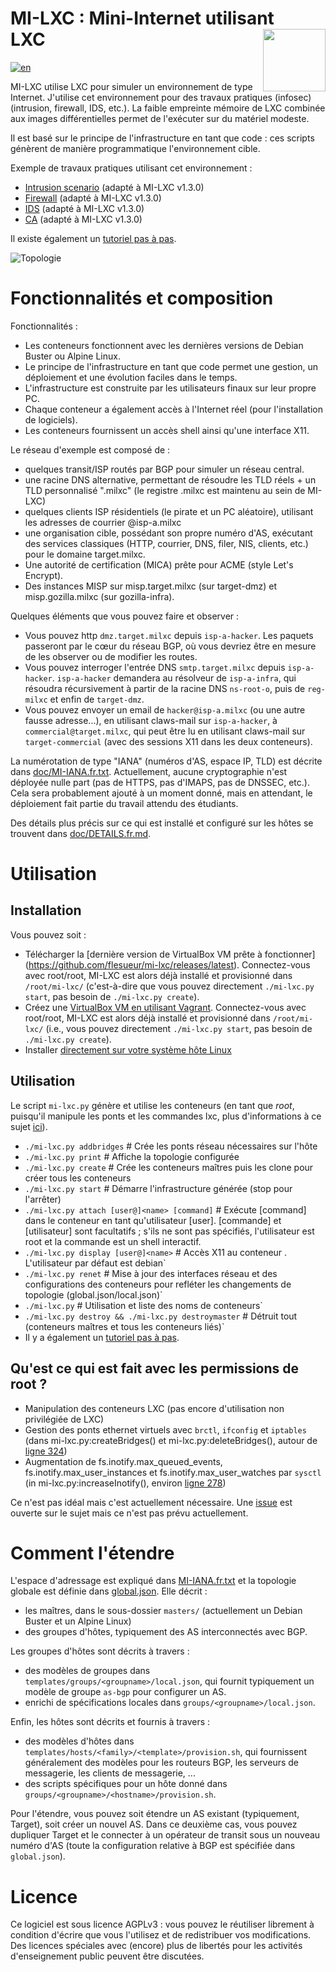 # MI-LXC : Mini-Internet utilisant LXC&nbsp;&nbsp;&nbsp;&nbsp;&nbsp;&nbsp;&nbsp;&nbsp;&nbsp;&nbsp;&nbsp;&nbsp; <img src="https://github.com/flesueur/mi-lxc/blob/master/doc/logo.png" width="100" style="float: right;">

[![en](https://img.shields.io/badge/lang-en-informational)](https://github.com/flesueur/mi-lxc#readme)

MI-LXC utilise LXC pour simuler un environnement de type Internet. J'utilise cet environnement pour des travaux pratiques (infosec) (intrusion, firewall, IDS, etc.). La faible empreinte mémoire de LXC combinée aux images différentielles permet de l'exécuter sur du matériel modeste.

Il est basé sur le principe de l'infrastructure en tant que code : ces scripts génèrent de manière programmatique l'environnement cible.

Exemple de travaux pratiques utilisant cet environnement :

* [Intrusion scenario](https://github.com/flesueur/srs/blob/master/tp1-intrusion.md) (adapté à MI-LXC v1.3.0)
* [Firewall](https://github.com/flesueur/srs/blob/master/tp2-firewall.md) (adapté à MI-LXC v1.3.0)
* [IDS](https://github.com/flesueur/srs/blob/master/tp3-ids.md) (adapté à MI-LXC v1.3.0)
* [CA](https://github.com/flesueur/csc/blob/master/tp1-https.md) (adapté à MI-LXC v1.3.0)

Il existe également un [tutoriel pas à pas](doc/TUTORIAL.fr.md).

![Topologie](https://github.com/flesueur/mi-lxc/blob/master/doc/topologie.png)


# Fonctionnalités et composition

Fonctionnalités :

* Les conteneurs fonctionnent avec les dernières versions de Debian Buster ou Alpine Linux.
* Le principe de l'infrastructure en tant que code permet une gestion, un déploiement et une évolution faciles dans le temps.
* L'infrastructure est construite par les utilisateurs finaux sur leur propre PC.
* Chaque conteneur a également accès à l'Internet réel (pour l'installation de logiciels).
* Les conteneurs fournissent un accès shell ainsi qu'une interface X11.

Le réseau d'exemple est composé de :

* quelques transit/ISP routés par BGP pour simuler un réseau central.
* une racine DNS alternative, permettant de résoudre les TLD réels + un TLD personnalisé ".milxc" (le registre .milxc est maintenu au sein de MI-LXC)
* quelques clients ISP résidentiels (le pirate et un PC aléatoire), utilisant les adresses de courrier \@isp-a.milxc
* une organisation cible, possédant son propre numéro d'AS, exécutant des services classiques (HTTP, courrier, DNS, filer, NIS, clients, etc.) pour le domaine target.milxc.
* Une autorité de certification (MICA) prête pour ACME (style Let's Encrypt).
* Des instances MISP sur misp.target.milxc (sur target-dmz) et misp.gozilla.milxc (sur gozilla-infra).

Quelques éléments que vous pouvez faire et observer :

* Vous pouvez http `dmz.target.milxc` depuis `isp-a-hacker`. Les paquets passeront par le cœur du réseau BGP, où vous devriez être en mesure de les observer ou de modifier les routes.
* Vous pouvez interroger l'entrée DNS `smtp.target.milxc` depuis `isp-a-hacker`. `isp-a-hacker` demandera au résolveur de `isp-a-infra`, qui résoudra récursivement à partir de la racine DNS `ns-root-o`, puis de `reg-milxc` et enfin de `target-dmz`.
* Vous pouvez envoyer un email de `hacker@isp-a.milxc` (ou une autre fausse adresse...), en utilisant claws-mail sur `isp-a-hacker`, à `commercial@target.milxc`, qui peut être lu en utilisant claws-mail sur `target-commercial` (avec des sessions X11 dans les deux conteneurs).

La numérotation de type "IANA" (numéros d'AS, espace IP, TLD) est décrite dans [doc/MI-IANA.fr.txt](https://github.com/flesueur/mi-lxc/blob/master/doc/MI-IANA.txt). Actuellement, aucune cryptographie n'est déployée nulle part (pas de HTTPS, pas d'IMAPS, pas de DNSSEC, etc.). Cela sera probablement ajouté à un moment donné, mais en attendant, le déploiement fait partie du travail attendu des étudiants.

Des détails plus précis sur ce qui est installé et configuré sur les hôtes se trouvent dans [doc/DETAILS.fr.md](doc/DETAILS.fr.md).

# Utilisation

## Installation

Vous pouvez soit :
* Télécharger la [dernière version de VirtualBox VM prête à fonctionner] (https://github.com/flesueur/mi-lxc/releases/latest). Connectez-vous avec root/root, MI-LXC est alors déjà installé et provisionné dans `/root/mi-lxc/` (c'est-à-dire que vous pouvez directement `./mi-lxc.py start`, pas besoin de `./mi-lxc.py create`).
* Créez une [VirtualBox VM en utilisant Vagrant](doc/INSTALL.fr.md#installation-sur-windowsmacoslinux-utilisant-vagrant). Connectez-vous avec root/root, MI-LXC est alors déjà installé et provisionné dans `/root/mi-lxc/` (i.e., vous pouvez directement `./mi-lxc.py start`, pas besoin de `./mi-lxc.py create`).
* Installer [directement sur votre système hôte Linux](doc/INSTALL.fr.md#installation-sur-linux)


Utilisation
-------------

Le script `mi-lxc.py` génère et utilise les conteneurs (en tant que *root*, puisqu'il manipule les ponts et les commandes lxc, plus d'informations à ce sujet [ici](#qu-est-ce-qui-est-fait-avec-les-permissions-de-root-)).

* `./mi-lxc.py addbridges`                              # Crée les ponts réseau nécessaires sur l'hôte
* `./mi-lxc.py print`                                   # Affiche la topologie configurée
* `./mi-lxc.py create`                                  # Crée les conteneurs maîtres puis les clone pour créer tous les conteneurs
* `./mi-lxc.py start`                                   # Démarre l'infrastructure générée (stop pour l'arrêter)
* `./mi-lxc.py attach [user@]<name> [command]`          # Exécute [command] dans le conteneur <name> en tant qu'utilisateur [user]. [commande] et [utilisateur] sont
                                                        facultatifs ; s'ils ne sont pas spécifiés, l'utilisateur est root et la commande est un shell interactif.
* `./mi-lxc.py display [user@]<name>`                   # Accès X11 au conteneur <name>. L'utilisateur par défaut est debian`
* `./mi-lxc.py renet`                                   # Mise à jour des interfaces réseau et des configurations des conteneurs pour refléter les changements de topologie
                                                        (global.json/local.json)`
* `./mi-lxc.py`                                         # Utilisation et liste des noms de conteneurs`
* `./mi-lxc.py destroy && ./mi-lxc.py destroymaster`    # Détruit tout (conteneurs maîtres et tous les conteneurs liés)`
* Il y a également un [tutoriel pas à pas](doc/TUTORIAL.fr.md).


## Qu'est ce qui est fait avec les permissions de root ?

* Manipulation des conteneurs LXC (pas encore d'utilisation non privilégiée de LXC)
* Gestion des ponts ethernet virtuels avec `brctl`, `ifconfig` et `iptables` (dans mi-lxc.py:createBridges() et mi-lxc.py:deleteBridges(), autour de [ligne 324](https://github.com/flesueur/mi-lxc/blob/master/mi-lxc.py#L324))
* Augmentation de fs.inotify.max_queued_events, fs.inotify.max_user_instances et fs.inotify.max_user_watches par `sysctl` (in mi-lxc.py:increaseInotify(), environ [ligne 278](https://github.com/flesueur/mi-lxc/blob/master/mi-lxc.py#L278))

Ce n'est pas idéal mais c'est actuellement nécessaire. Une [issue](https://github.com/flesueur/mi-lxc/issues/9) est ouverte sur le sujet mais ce n'est pas prévu actuellement.


# Comment l'étendre

L'espace d'adressage est expliqué dans [MI-IANA.fr.txt](doc/MI-IANA.fr.txt) et la topologie globale est définie dans [global.json](global.json). Elle décrit :

* les maîtres, dans le sous-dossier `masters/` (actuellement un Debian Buster et un Alpine Linux)
* des groupes d'hôtes, typiquement des AS interconnectés avec BGP.

Les groupes d'hôtes sont décrits à travers :

* des modèles de groupes dans `templates/groups/<groupname>/local.json`, qui fournit typiquement un modèle de groupe `as-bgp` pour configurer un AS.
* enrichi de spécifications locales dans `groups/<groupname>/local.json`.

Enfin, les hôtes sont décrits et fournis à travers :

* des modèles d'hôtes dans `templates/hosts/<family>/<template>/provision.sh`, qui fournissent généralement des modèles pour les routeurs BGP, les serveurs de messagerie, les clients de messagerie, ...
* des scripts spécifiques pour un hôte donné dans `groups/<groupname>/<hostname>/provision.sh`.

Pour l'étendre, vous pouvez soit étendre un AS existant (typiquement, Target), soit créer un nouvel AS. Dans ce deuxième cas, vous pouvez dupliquer Target et le connecter à un opérateur de transit sous un nouveau numéro d'AS (toute la configuration relative à BGP est spécifiée dans `global.json`).


# Licence
Ce logiciel est sous licence AGPLv3 : vous pouvez le réutiliser librement à condition d'écrire que vous l'utilisez et de redistribuer vos modifications. Des licences spéciales avec (encore) plus de libertés pour les activités d'enseignement public peuvent être discutées.
